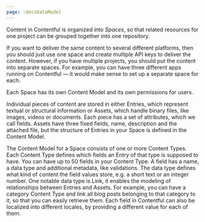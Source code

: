 ```yaml
---
page: :docsDataModel
---
```


Content in Contentful is organized into *Spaces*, so that related resources for one project can be grouped together into one repository.

If you want to deliver the same content to several different platforms, then you should just use one space and create multiple API keys to deliver the content. However, if you have multiple projects, you should put the content into separate spaces. For example, you can have three different apps running on Contentful — it would make sense to set up a separate space for each.

Each Space has its own Content Model and its own permissions for users.

Individual pieces of content are stored in either Entries, which represent textual or structural information or Assets, which handle binary files, like images, videos or documents. Each piece has a set of attributes, which we call fields. Assets have three fixed fields, name, description and the attached file, but the structure of Entries in your Space is defined in the Content Model.

The Content Model for a Space consists of one or more Content Types. Each Content Type defines which fields an Entry of that type is supposed to have. You can have up to 50 fields in your Content Type. A field has a name, a data type and additional metadata, like validations. The data type defines what kind of content the field values store, e.g. a short text or an integer number. One notable data type is Link, it enables the modeling of relationships between Entries and Assets. For example, you can have a category Content Type and link all blog posts belonging to that category to it, so that you can easily retrieve them. Each field in Contentful can also be localized into different locales, by providing a different value for each of them.
